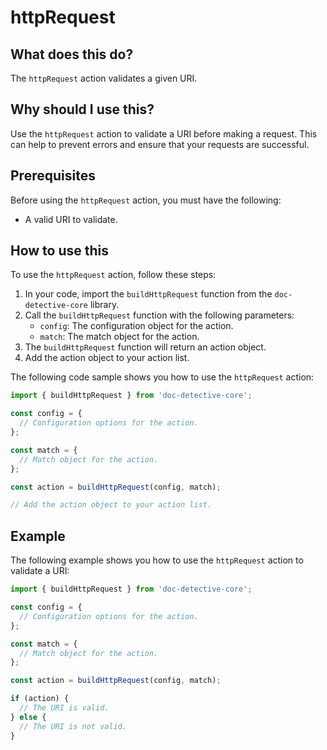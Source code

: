 
  
   # **httpRequest**

## What does this do?

The `httpRequest` action validates a given URI.

## Why should I use this?

Use the `httpRequest` action to validate a URI before making a request. This can help to prevent errors and ensure that your requests are successful.

## Prerequisites

Before using the `httpRequest` action, you must have the following:

* A valid URI to validate.

## How to use this

To use the `httpRequest` action, follow these steps:

1.  In your code, import the `buildHttpRequest` function from the `doc-detective-core` library.
2.  Call the `buildHttpRequest` function with the following parameters:
    * `config`: The configuration object for the action.
    * `match`: The match object for the action.
3.  The `buildHttpRequest` function will return an action object.
4.  Add the action object to your action list.

The following code sample shows you how to use the `httpRequest` action:

```javascript
import { buildHttpRequest } from 'doc-detective-core';

const config = {
  // Configuration options for the action.
};

const match = {
  // Match object for the action.
};

const action = buildHttpRequest(config, match);

// Add the action object to your action list.
```

## Example

The following example shows you how to use the `httpRequest` action to validate a URI:

```javascript
import { buildHttpRequest } from 'doc-detective-core';

const config = {
  // Configuration options for the action.
};

const match = {
  // Match object for the action.
};

const action = buildHttpRequest(config, match);

if (action) {
  // The URI is valid.
} else {
  // The URI is not valid.
}
```
  
  